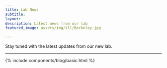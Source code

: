 ```yaml
---
title: Lab News
subtitle: 
layout:
description: Latest news from our lab 
featured_image: assets/img/ill/Berkeley.jpg

---
```



<div class="row">
        <div class="col-md-8 mx-auto text-center mb-5">
          <!-- <h3 class="display-3">Publications </h3> -->
          <p class="lead">Stay tuned with the latest updates from our new lab.
</p>
        </div>
</div>



---


 {% include components/blog/basic.html %}  




